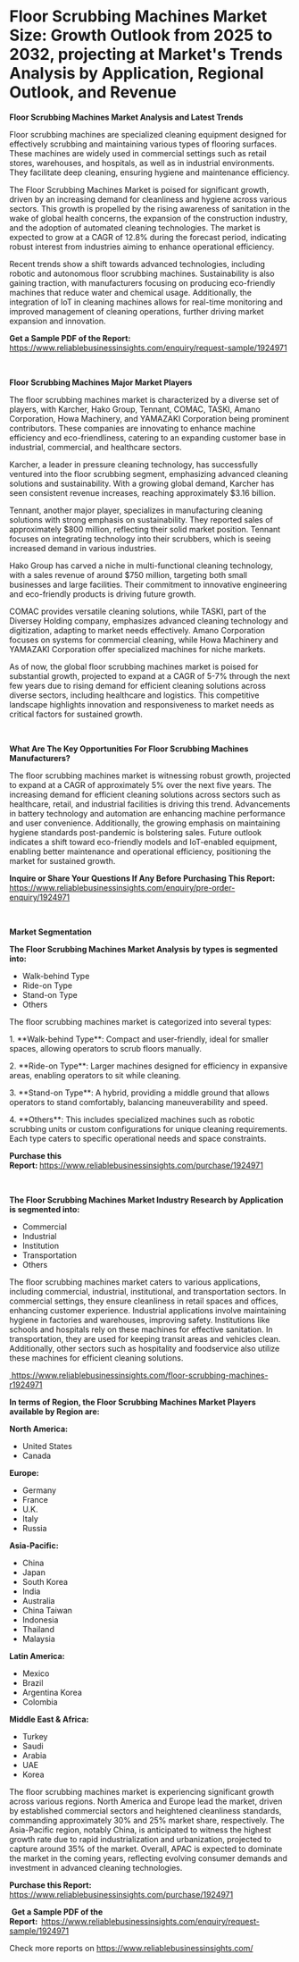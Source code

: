 <p><h1>Floor Scrubbing Machines Market Size: Growth Outlook from 2025 to 2032, projecting at Market's Trends Analysis by Application, Regional Outlook, and Revenue</h1></p><p><strong>Floor Scrubbing Machines Market Analysis and Latest Trends</strong></p>
<p><p>Floor scrubbing machines are specialized cleaning equipment designed for effectively scrubbing and maintaining various types of flooring surfaces. These machines are widely used in commercial settings such as retail stores, warehouses, and hospitals, as well as in industrial environments. They facilitate deep cleaning, ensuring hygiene and maintenance efficiency.</p><p>The Floor Scrubbing Machines Market is poised for significant growth, driven by an increasing demand for cleanliness and hygiene across various sectors. This growth is propelled by the rising awareness of sanitation in the wake of global health concerns, the expansion of the construction industry, and the adoption of automated cleaning technologies. The market is expected to grow at a CAGR of 12.8% during the forecast period, indicating robust interest from industries aiming to enhance operational efficiency.</p><p>Recent trends show a shift towards advanced technologies, including robotic and autonomous floor scrubbing machines. Sustainability is also gaining traction, with manufacturers focusing on producing eco-friendly machines that reduce water and chemical usage. Additionally, the integration of IoT in cleaning machines allows for real-time monitoring and improved management of cleaning operations, further driving market expansion and innovation.</p></p>
<p><strong>Get a Sample PDF of the Report:&nbsp;</strong> <a href="https://www.reliablebusinessinsights.com/enquiry/request-sample/1924971?utm_campaign=2187&utm_medium=2&utm_source=Github&utm_content=ia&utm_term=21022025&utm_id=floor-scrubbing-machines">https://www.reliablebusinessinsights.com/enquiry/request-sample/1924971</a></p>
<p>&nbsp;</p>
<p><strong>Floor Scrubbing Machines Major Market Players</strong></p>
<p><p>The floor scrubbing machines market is characterized by a diverse set of players, with Karcher, Hako Group, Tennant, COMAC, TASKI, Amano Corporation, Howa Machinery, and YAMAZAKI Corporation being prominent contributors. These companies are innovating to enhance machine efficiency and eco-friendliness, catering to an expanding customer base in industrial, commercial, and healthcare sectors.</p><p>Karcher, a leader in pressure cleaning technology, has successfully ventured into the floor scrubbing segment, emphasizing advanced cleaning solutions and sustainability. With a growing global demand, Karcher has seen consistent revenue increases, reaching approximately $3.16 billion.</p><p>Tennant, another major player, specializes in manufacturing cleaning solutions with strong emphasis on sustainability. They reported sales of approximately $800 million, reflecting their solid market position. Tennant focuses on integrating technology into their scrubbers, which is seeing increased demand in various industries.</p><p>Hako Group has carved a niche in multi-functional cleaning technology, with a sales revenue of around $750 million, targeting both small businesses and large facilities. Their commitment to innovative engineering and eco-friendly products is driving future growth.</p><p>COMAC provides versatile cleaning solutions, while TASKI, part of the Diversey Holding company, emphasizes advanced cleaning technology and digitization, adapting to market needs effectively. Amano Corporation focuses on systems for commercial cleaning, while Howa Machinery and YAMAZAKI Corporation offer specialized machines for niche markets.</p><p>As of now, the global floor scrubbing machines market is poised for substantial growth, projected to expand at a CAGR of 5-7% through the next few years due to rising demand for efficient cleaning solutions across diverse sectors, including healthcare and logistics. This competitive landscape highlights innovation and responsiveness to market needs as critical factors for sustained growth.</p></p>
<p>&nbsp;</p>
<p><strong>What Are The Key Opportunities For Floor Scrubbing Machines Manufacturers?</strong></p>
<p><p>The floor scrubbing machines market is witnessing robust growth, projected to expand at a CAGR of approximately 5% over the next five years. The increasing demand for efficient cleaning solutions across sectors such as healthcare, retail, and industrial facilities is driving this trend. Advancements in battery technology and automation are enhancing machine performance and user convenience. Additionally, the growing emphasis on maintaining hygiene standards post-pandemic is bolstering sales. Future outlook indicates a shift toward eco-friendly models and IoT-enabled equipment, enabling better maintenance and operational efficiency, positioning the market for sustained growth.</p></p>
<p><strong>Inquire or Share Your Questions If Any Before Purchasing This Report:</strong> <a href="https://www.reliablebusinessinsights.com/enquiry/pre-order-enquiry/1924971?utm_campaign=2187&utm_medium=2&utm_source=Github&utm_content=ia&utm_term=21022025&utm_id=floor-scrubbing-machines">https://www.reliablebusinessinsights.com/enquiry/pre-order-enquiry/1924971</a></p>
<p>&nbsp;</p>
<p><strong>Market Segmentation</strong></p>
<p><strong>The Floor Scrubbing Machines Market Analysis by types is segmented into:</strong></p>
<p><ul><li>Walk-behind Type</li><li>Ride-on Type</li><li>Stand-on Type</li><li>Others</li></ul></p>
<p><p>The floor scrubbing machines market is categorized into several types: </p><p>1. **Walk-behind Type**: Compact and user-friendly, ideal for smaller spaces, allowing operators to scrub floors manually.</p><p>  </p><p>2. **Ride-on Type**: Larger machines designed for efficiency in expansive areas, enabling operators to sit while cleaning.</p><p>3. **Stand-on Type**: A hybrid, providing a middle ground that allows operators to stand comfortably, balancing maneuverability and speed.</p><p>4. **Others**: This includes specialized machines such as robotic scrubbing units or custom configurations for unique cleaning requirements. Each type caters to specific operational needs and space constraints.</p></p>
<p><strong>Purchase this Report:&nbsp;</strong><a href="https://www.reliablebusinessinsights.com/purchase/1924971?utm_campaign=2187&utm_medium=2&utm_source=Github&utm_content=ia&utm_term=21022025&utm_id=floor-scrubbing-machines">https://www.reliablebusinessinsights.com/purchase/1924971</a></p>
<p>&nbsp;</p>
<p><strong>The Floor Scrubbing Machines Market Industry Research by Application is segmented into:</strong></p>
<p><ul><li>Commercial</li><li>Industrial</li><li>Institution</li><li>Transportation</li><li>Others</li></ul></p>
<p><p>The floor scrubbing machines market caters to various applications, including commercial, industrial, institutional, and transportation sectors. In commercial settings, they ensure cleanliness in retail spaces and offices, enhancing customer experience. Industrial applications involve maintaining hygiene in factories and warehouses, improving safety. Institutions like schools and hospitals rely on these machines for effective sanitation. In transportation, they are used for keeping transit areas and vehicles clean. Additionally, other sectors such as hospitality and foodservice also utilize these machines for efficient cleaning solutions.</p></p>
<p><a href="https://www.reliablebusinessinsights.com/floor-scrubbing-machines-r1924971?utm_campaign=2187&utm_medium=2&utm_source=Github&utm_content=ia&utm_term=21022025&utm_id=floor-scrubbing-machines">&nbsp;https://www.reliablebusinessinsights.com/floor-scrubbing-machines-r1924971</a></p>
<p><strong>In terms of Region, the Floor Scrubbing Machines Market Players available by Region are:</strong></p>
<p>
    <p> <strong> North America: </strong>
        <ul>
            <li>United States</li>
            <li>Canada</li>
        </ul>
        </p> 
    <p> <strong> Europe: </strong>
        <ul>
            <li>Germany</li>
            <li>France</li>
            <li>U.K.</li>
            <li>Italy</li>
            <li>Russia</li>
        </ul>
        </p> 
    <p> <strong> Asia-Pacific: </strong>
        <ul>
            <li>China</li>
            <li>Japan</li>
            <li>South Korea</li>
            <li>India</li>
            <li>Australia</li>
            <li>China Taiwan</li>
            <li>Indonesia</li>
            <li>Thailand</li>
            <li>Malaysia</li>
        </ul>
        </p> 
    <p> <strong> Latin America: </strong>
        <ul>
            <li>Mexico</li>
            <li>Brazil</li>
            <li>Argentina Korea</li>
            <li>Colombia</li>
        </ul>
        </p> 
    <p> <strong> Middle East & Africa: </strong>
        <ul>
            <li>Turkey</li>
            <li>Saudi</li>
            <li>Arabia</li>
            <li>UAE</li>
            <li>Korea</li>
        </ul>
    </p>
    </p>
<p><p>The floor scrubbing machines market is experiencing significant growth across various regions. North America and Europe lead the market, driven by established commercial sectors and heightened cleanliness standards, commanding approximately 30% and 25% market share, respectively. The Asia-Pacific region, notably China, is anticipated to witness the highest growth rate due to rapid industrialization and urbanization, projected to capture around 35% of the market. Overall, APAC is expected to dominate the market in the coming years, reflecting evolving consumer demands and investment in advanced cleaning technologies.</p></p>
<p><strong>Purchase this Report: </strong><a href="https://www.reliablebusinessinsights.com/purchase/1924971?utm_campaign=2187&utm_medium=2&utm_source=Github&utm_content=ia&utm_term=21022025&utm_id=floor-scrubbing-machines">https://www.reliablebusinessinsights.com/purchase/1924971</a></p>
<p>&nbsp;<strong>Get a Sample PDF of the Report:&nbsp;&nbsp;</strong><a href="https://www.reliablebusinessinsights.com/enquiry/request-sample/1924971?utm_campaign=2187&utm_medium=2&utm_source=Github&utm_content=ia&utm_term=21022025&utm_id=floor-scrubbing-machines">https://www.reliablebusinessinsights.com/enquiry/request-sample/1924971</a></p>
<p><strong></strong></p>
<p>Check more reports on <a href="https://www.reliablebusinessinsights.com/?utm_campaign=2187&utm_medium=2&utm_source=Github&utm_content=ia&utm_term=21022025&utm_id=floor-scrubbing-machines">https://www.reliablebusinessinsights.com/</a></p>